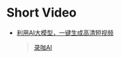 # Short Video

- [利用AI大模型，一键生成高清短视频](https://github.com/harry0703/MoneyPrinterTurbo)

  > [录咖AI](https://reccloud.cn/text-to-video)
